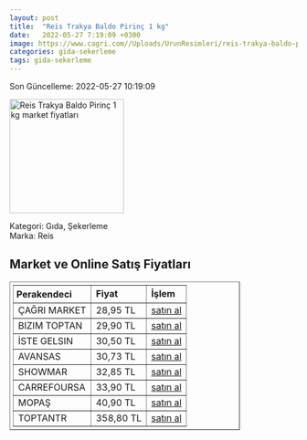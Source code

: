 ```yaml
---
layout: post
title:  "Reis Trakya Baldo Pirinç 1 kg"
date:   2022-05-27 7:19:09 +0300
image: https://www.cagri.com//Uploads/UrunResimleri/reis-trakya-baldo-pirinc-1-kg-473f.jpg
categories: gida-sekerleme
tags: gida-sekerleme
---
```


Son Güncelleme: 2022-05-27 10:19:09

<img src="https://www.cagri.com//Uploads/UrunResimleri/reis-trakya-baldo-pirinc-1-kg-473f.jpg" width="200" alt="Reis Trakya Baldo Pirinç 1 kg market fiyatları" />

Kategori: Gıda, Şekerleme
<br />
Marka: Reis

<h2>Market ve Online Satış Fiyatları</h2>

<table border="1" style="padding: 5px;width:80%;">
  <tr>
    <td style="padding: 5px;"><strong>Perakendeci</strong></td>
    <td><strong>Fiyat</strong></td>
    <td><strong>İşlem</strong></td>
  </tr>
  <tr>
              <td title="Çağrı Market">ÇAĞRI MARKET</td>
              <td>28,95 TL</td>
              <td><a title="Çağrı Market" target="_blank" href="https://www.cagri.com/reis-trakya-baldo-pirinc-1-kg">satın al</a></td>
            </tr><tr>
              <td title="Bizim Toptan">BIZIM TOPTAN</td>
              <td>29,90 TL</td>
              <td><a title="Bizim Toptan" target="_blank" href="https://www.bizimtoptan.com.tr/reis-trakya-baldo-pirinc-1-kg">satın al</a></td>
            </tr><tr>
              <td title="İste Gelsin">İSTE GELSIN</td>
              <td>30,50 TL</td>
              <td><a title="İste Gelsin" target="_blank" href="https://www.istegelsin.com/urun/reis-trakya-baldo-pirinc-1-kg_RIS29-AD">satın al</a></td>
            </tr><tr>
              <td title="Avansas">AVANSAS</td>
              <td>30,73 TL</td>
              <td><a title="Avansas" target="_blank" href="https://www.avansas.com/reis-baldo-pirinc-1-kg-p-88291">satın al</a></td>
            </tr><tr>
              <td title="Showmar">SHOWMAR</td>
              <td>32,85 TL</td>
              <td><a title="Showmar" target="_blank" href="https://www.showmar.com.tr/urun/reis-trakya-baldo-1000-gr">satın al</a></td>
            </tr><tr>
              <td title="CarrefourSA">CARREFOURSA</td>
              <td>33,90 TL</td>
              <td><a title="CarrefourSA" target="_blank" href="https://www.carrefoursa.com/reis-trakya-baldo-pirinc-1-kg-p-30004721">satın al</a></td>
            </tr><tr>
              <td title="Mopaş">MOPAŞ</td>
              <td>40,90 TL</td>
              <td><a title="Mopaş" target="_blank" href="https://www.mopas.com.tr/reis-trakya-baldo-pirinc-1-kg/p/61395">satın al</a></td>
            </tr><tr>
              <td title="ToptanTR">TOPTANTR</td>
              <td>358,80 TL</td>
              <td><a title="ToptanTR" target="_blank" href="https://www.toptantr.com/tr/reis-trakya-baldo-pirinc">satın al</a></td>
            </tr>
</table>
